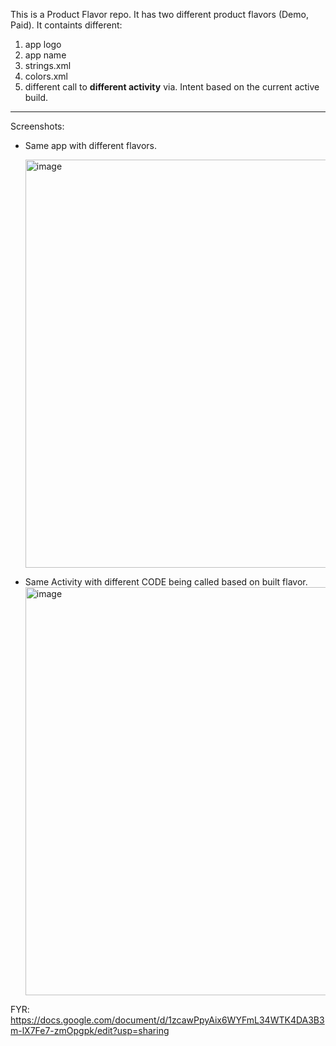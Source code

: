 This is a Product Flavor repo. It has two different product flavors (Demo, Paid).
It containts different:
  1. app logo
  2. app name
  3. strings.xml
  4. colors.xml
  5. different call to **different activity** via. Intent based on the current active build.

---------------------------------------------------------------------------------------------------------

Screenshots:
- Same app with different flavors.
  
  <img width="653" alt="image" src="https://github.com/user-attachments/assets/46245d2e-7908-4a02-bfb6-6515d79beb1a">


- Same Activity with different CODE being called based on built flavor.
  <img width="653" alt="image" src="https://github.com/user-attachments/assets/457bfcde-5002-49b8-9748-d6ec7c24dd8e">



FYR: https://docs.google.com/document/d/1zcawPpyAix6WYFmL34WTK4DA3B3m-lX7Fe7-zmOpgpk/edit?usp=sharing
